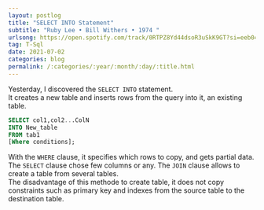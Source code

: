 ```yaml
---
layout: postlog
title: "SELECT INTO Statement"
subtitle: "Ruby Lee • Bill Withers • 1974 "
urlsong: https://open.spotify.com/track/0RTPZ8Yd44dsoR3uSkK9GT?si=eeb043f26b4647af
tag: T-Sql
date: 2021-07-02
categories: blog
permalink: /:categories/:year/:month/:day/:title.html
---
```


Yesterday, I discovered the `SELECT INTO` statement.   
It creates a new  table and inserts rows from the query into it, an existing table.
```sql
SELECT col1,col2...ColN
INTO New_table
FROM tab1
[Where conditions];
```
With the `WHERE` clause, it specifies which rows to copy, and gets partial data. The `SELECT` clause chose few columns or any. The `JOIN` clause allows to create a table from several tables.    
The disadvantage of this methode to create table, it does not copy constraints such as primary key and indexes from the source table to the destination table.
